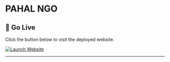 # PAHAL NGO

## 🚀 Go Live

Click the button below to visit the deployed website.

[![Launch Website](https://img.shields.io/badge/Launch%20Website-Click%20Here-brightgreen?style=for-the-badge&logo=firefox-browser)](https://pahalngo-uwav.onrender.com/)

---
